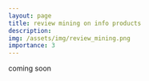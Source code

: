```yaml
---
layout: page
title: review mining on info products 
description: 
img: /assets/img/review_mining.png
importance: 3
---
```


coming soon